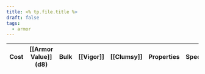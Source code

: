 ```yaml
---
title: <% tp.file.title %>
draft: false
tags:
  - armor
---
```


| Cost | [[Armor Value]] (d8) | Bulk | [[Vigor]] | [[Clumsy]] | Properties                     | Special           | Mastery               |
| ---- | -------------------- | ---- | --------- | ---------- | ------------------------------ | ----------------- | --------------------- |
